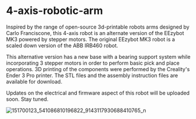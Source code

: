# 4-axis-robotic-arm

Inspired by the range of open-source 3d-printable robots arms designed by Carlo Franciscone, this 4-axis robot is an alternate version of the EEzybot MK3 powered by stepper motors. The original EEzybot MK3 robot is a scaled down version of the ABB IRB460 robot. 

This alternative version has a new base with a bearing support system while incorporating 3 stepper motors in order to perform basic pick and place operations. 3D printing of the components were performed by the Creality's Ender 3 Pro printer. The STL files and the assembly instruction files are available for download. 

Updates on the electrical and firmware aspect of this robot will be uploaded soon. Stay tuned.

![151700123_541086810196822_9143117930688410765_n](https://user-images.githubusercontent.com/75569804/108792726-0f97f480-75d6-11eb-93e1-0a2d53b7e11d.jpg)

